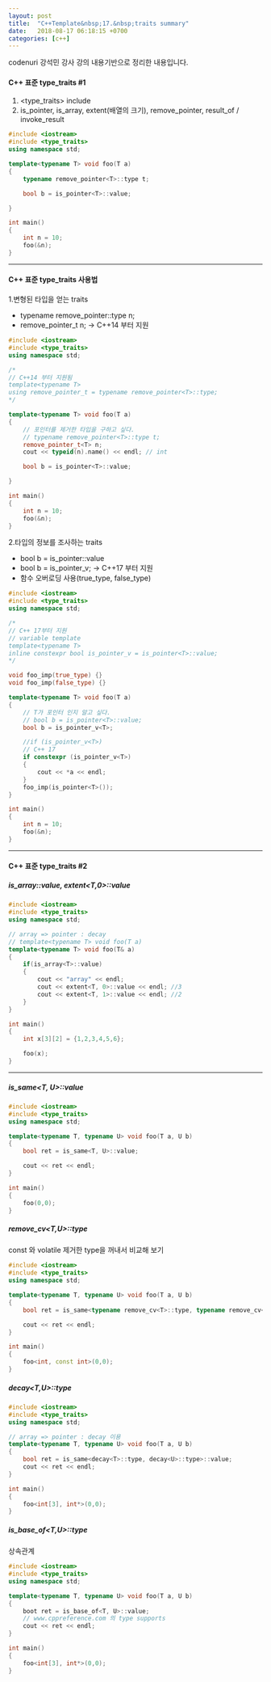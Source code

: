```yaml
---
layout: post
title:  "C++Template&nbsp;17.&nbsp;traits summary"
date:   2018-08-17 06:18:15 +0700
categories: [c++]
---
```


codenuri 강석민 강사 강의 내용기반으로 정리한 내용입니다.

#### C++ 표준 type_traits #1

1. <type_traits> include
2. is_pointer, is_array, extent(배열의 크기), remove_pointer, result_of / invoke_result

``` cpp
#include <iostream>
#include <type_traits>
using namespace std;

template<typename T> void foo(T a)
{
	typename remove_pointer<T>::type t;

	bool b = is_pointer<T>::value;

}

int main()
{
	int n = 10;
	foo(&n);
}

```

---

#### C++ 표준 type_traits 사용법

1.변형된 타입을 얻는 traits
- typename remove_pointer<T>::type n;
- remove_pointer_t<T> n; -> C++14 부터 지원

``` cpp
#include <iostream>
#include <type_traits>
using namespace std;

/*
// C++14 부터 지원됨
template<typename T>
using remove_pointer_t = typename remove_pointer<T>::type;
*/

template<typename T> void foo(T a)
{
	// 포인터를 제거한 타입을 구하고 싶다.
	// typename remove_pointer<T>::type t;
	remove_pointer_t<T> n;
	cout << typeid(n).name() << endl; // int

	bool b = is_pointer<T>::value;

}

int main()
{
	int n = 10;
	foo(&n);
}

```

2.타입의 정보를 조사하는 traits
- bool b = is_pointer<T>::value
- bool b = is_pointer_v<T>; -> C++17 부터 지원
- 함수 오버로딩 사용(true_type, false_type)

``` cpp
#include <iostream>
#include <type_traits>
using namespace std;

/*
// C++ 17부터 지원
// variable template
template<typename T>
inline constexpr bool is_pointer_v = is_pointer<T>::value;
*/

void foo_imp(true_type) {}
void foo_imp(false_type) {}

template<typename T> void foo(T a)
{
	// T가 포인터 인지 알고 싶다.
	// bool b = is_pointer<T>::value;
	bool b = is_pointer_v<T>;

	//if (is_pointer_v<T>)
	// C++ 17
	if constexpr (is_pointer_v<T>)
	{
		cout << *a << endl;
	}
	foo_imp(is_pointer<T>());
}

int main()
{
	int n = 10;
	foo(&n);
}

```

---

#### C++ 표준 type_traits #2

##### is_array<T>::value, extent<T,0>::value

``` cpp
#include <iostream>
#include <type_traits>
using namespace std;

// array => pointer : decay
// template<typename T> void foo(T a)
template<typename T> void foo(T& a)
{
	if(is_array<T>::value)
	{
		cout << "array" << endl;
		cout << extent<T, 0>::value << endl; //3
		cout << extent<T, 1>::value << endl; //2
	}
}

int main()
{
	int x[3][2] = {1,2,3,4,5,6};

	foo(x);
}

```

---

##### is_same<T, U>::value


``` cpp
#include <iostream>
#include <type_traits>
using namespace std;

template<typename T, typename U> void foo(T a, U b)
{
	bool ret = is_same<T, U>::value;

	cout << ret << endl;
}

int main()
{
	foo(0,0);
}

```

##### remove_cv<T,U>::type

const 와 volatile 제거한 type을 꺼내서 비교해 보기

``` cpp
#include <iostream>
#include <type_traits>
using namespace std;

template<typename T, typename U> void foo(T a, U b)
{
	bool ret = is_same<typename remove_cv<T>::type, typename remove_cv<U>::type>::value;

	cout << ret << endl;
}

int main()
{
	foo<int, const int>(0,0);
}

```

##### decay<T,U>::type

``` cpp
#include <iostream>
#include <type_traits>
using namespace std;

// array => pointer : decay 이용
template<typename T, typename U> void foo(T a, U b)
{
	bool ret = is_same<decay<T>::type, decay<U>::type>::value;
	cout << ret << endl;
}

int main()
{
	foo<int[3], int*>(0,0);
}

```

##### is_base_of<T,U>::type

상속관계

``` cpp
#include <iostream>
#include <type_traits>
using namespace std;

template<typename T, typename U> void foo(T a, U b)
{
	boot ret = is_base_of<T, U>::value;
	// www.cppreference.com 의 type supports
	cout << ret << endl;
}

int main()
{
	foo<int[3], int*>(0,0);
}

```